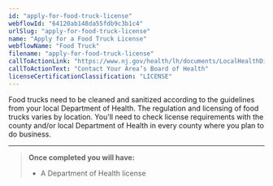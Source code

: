 ```yaml
---
id: "apply-for-food-truck-license"
webflowId: "64120ab148da55fdb9c3b1c4"
urlSlug: "apply-for-food-truck-license"
name: "Apply for a Food Truck License"
webflowName: "Food Truck"
filename: "apply-for-food-truck-license"
callToActionLink: "https://www.nj.gov/health/lh/documents/LocalHealthDirectory.pdf"
callToActionText: "Contact Your Area’s Board of Health"
licenseCertificationClassification: "LICENSE"
---
```


Food trucks need to be cleaned and sanitized according to the guidelines from your local Department of Health. The regulation and licensing of food trucks varies by location. You'll need to check license requirements with the county and/or local Department of Health in every county where you plan to do business.

---

> **Once completed you will have:**
>
> - A Department of Health license

